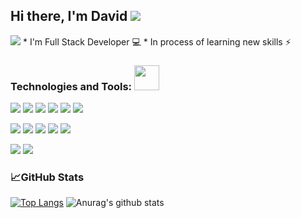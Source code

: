 ## Hi there, I'm David  <img src="https://i.pinimg.com/originals/b6/bf/38/b6bf382e9789d8e2e022120de47aa540.gif"> ##
<img src="https://s3-eu-central-1.amazonaws.com/yellow.studio/app/public/ckeditor_assets/pictures/138/content_heart-react.gif">
*  I'm Full Stack Developer 💻 
* In process of learning new skills ⚡

### Technologies and Tools: <img src="https://www.cloint.com/wp-content/uploads/2019/10/Cloint_WebsiteImages-11.gif" width="40px">
![](https://img.shields.io/badge/Tag-HTML-informational?style=flat&logo=html&logoColor=white&color=blue)
![](https://img.shields.io/badge/Style-CSS-informational?style=flat&logo=css&logoColor=white&color=blue)
![](https://img.shields.io/badge/Style-SCSS-informational?style=flat&logo=scss&logoColor=white&color=blue)
![](https://img.shields.io/badge/Style-Bootstrap-informational?style=flat&logo=Bootstrap&logoColor=white&color=blue)
![](https://img.shields.io/badge/Code-JQuery-informational?style=flat&logo=JQuery&logoColor=white&color=blue)
![](https://img.shields.io/badge/Code-Git-informational?style=flat&logo=Git&logoColor=white&color=blue)

![](https://img.shields.io/badge/Code-JavaScript-informational?style=flat&logo=javascript&logoColor=white&color=blue)
![](https://img.shields.io/badge/Code-ReactJS-informational?style=flat&logo=react&logoColor=white&color=blue)
![](https://img.shields.io/badge/Code-Redux-informational?style=flat&logo=redux&logoColor=white&color=blue)
![](https://img.shields.io/badge/Code-PostgreSQL-informational?style=flat&logo=PostgreSQL&logoColor=white&color=blue)
![](https://img.shields.io/badge/Code-MongoDb-informational?style=flat&logo=MongoDb&logoColor=white&color=blue)

![](https://img.shields.io/badge/Code-NodeJs-informational?style=flat&logo=Nodejs&logoColor=white&color=blue)
![](https://img.shields.io/badge/Code-Express-informational?style=flat&logo=Express&logoColor=white&color=blue)

### 📈GitHub Stats
[![Top Langs](https://github-readme-stats.vercel.app/api/top-langs/?username=DavidKizinger&layout=compact)](https://github.com/DavidKizinger/github-readme-stats)
![Anurag's github stats](https://github-readme-stats.vercel.app/api?username=DavidKizinger&hide=stars,issues&show_icons=true)
